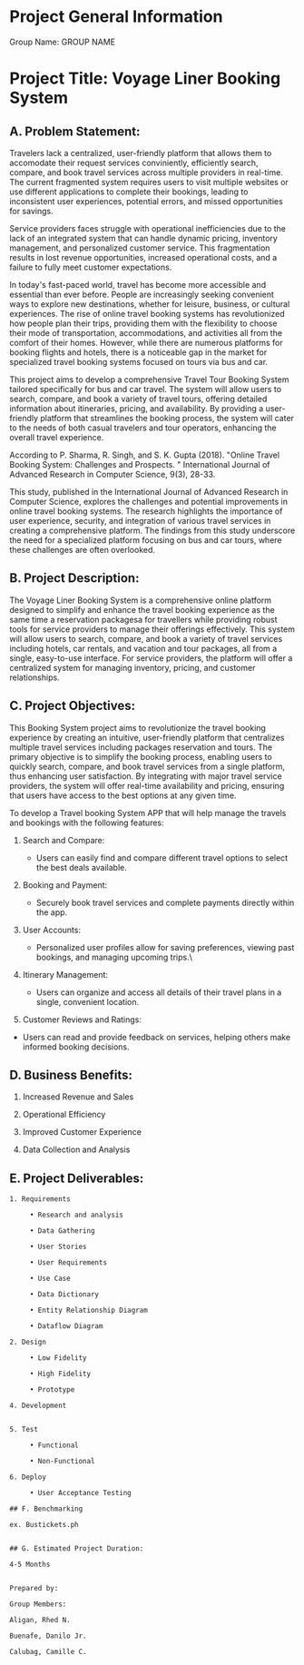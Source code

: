 # Project General Information

 Group Name: GROUP NAME 

# Project Title: Voyage Liner Booking System

## A. Problem Statement:

Travelers lack a centralized, user-friendly platform that allows them to accomodate their request services conviniently, efficiently search, compare, and book travel services across multiple providers in real-time. The current fragmented system requires users to visit multiple websites or use different applications to complete their bookings, leading to inconsistent user experiences, potential errors, and missed opportunities for savings.

Service providers faces struggle with operational inefficiencies due to the lack of an integrated system that can handle dynamic pricing, inventory management, and personalized customer service. This fragmentation results in lost revenue opportunities, increased operational costs, and a failure to fully meet customer expectations.

In today's fast-paced world, travel has become more accessible and essential than ever before. People are increasingly seeking convenient ways to explore new destinations, whether for leisure, business, or cultural experiences. The rise of online travel booking systems has revolutionized how people plan their trips, providing them with the flexibility to choose their mode of transportation, accommodations, and activities all from the comfort of their homes. However, while there are numerous platforms for booking flights and hotels, there is a noticeable gap in the market for specialized travel booking systems focused on tours via bus and car.

This project aims to develop a comprehensive Travel Tour Booking System tailored specifically for bus and car travel. The system will allow users to search, compare, and book a variety of travel tours, offering detailed information about itineraries, pricing, and availability. By providing a user-friendly platform that streamlines the booking process, the system will cater to the needs of both casual travelers and tour operators, enhancing the overall travel experience.

According to P. Sharma, R. Singh, and S. K. Gupta (2018). "Online Travel Booking System: Challenges and Prospects. " International Journal of Advanced Research in Computer Science, 9(3), 28-33.

This study, published in the International Journal of Advanced Research in Computer Science, explores the challenges and potential improvements in online travel booking systems. The research highlights the importance of user experience, security, and integration of various travel services in creating a comprehensive platform. The findings from this study underscore the need for a specialized platform focusing on bus and car tours, where these challenges are often overlooked.

## B. Project Description:

The Voyage Liner Booking System is a comprehensive online platform designed to simplify and enhance the travel booking experience as the same time a reservation packagesa for travellers while providing robust tools for service providers to manage their offerings effectively. This system will allow users to search, compare, and book a variety of travel services including hotels, car rentals, and vacation and tour packages, all from a single, easy-to-use interface. For service providers, the platform will offer a centralized system for managing inventory, pricing, and customer relationships.

## C. Project Objectives:

This Booking System project aims to revolutionize the travel booking experience by creating an intuitive, user-friendly platform that centralizes multiple travel services including packages reservation and tours. The primary objective is to simplify the booking process, enabling users to quickly search, compare, and book travel services from a single platform, thus enhancing user satisfaction. By integrating with major travel service providers, the system will offer real-time availability and pricing, ensuring that users have access to the best options at any given time.

To develop a Travel booking System APP that will help manage the travels and bookings with the following features: 

1. Search and Compare:
   
   - Users can easily find and compare different travel options to select the best deals available.
     
2. Booking and Payment:

   - Securely book travel services and complete payments directly within the app.
     
3. User Accounts:
   
   - Personalized user profiles allow for saving preferences, viewing past bookings, and managing upcoming trips.\
     
4. Itinerary Management:
   
   - Users can organize and access all details of their travel plans in a single, convenient location.
   
5. Customer Reviews and Ratings:
  
  - Users can read and provide feedback on services, helping others make informed booking decisions.


## D. Business Benefits:

1. Increased Revenue and Sales
   
2.  Operational Efficiency
   
3.  Improved Customer Experience
   
4.  Data Collection and Analysis



## E. Project Deliverables:
~~~
1. Requirements
   
     • Research and analysis
  
     • Data Gathering
  
     • User Stories
  
     • User Requirements
  
     • Use Case
  
     • Data Dictionary
  
     • Entity Relationship Diagram
  
     • Dataflow Diagram

2. Design
   
     • Low Fidelity

     • High Fidelity
  
     • Prototype

4. Development
   

5. Test
   
     • Functional
  
     • Non-Functional

6. Deploy
   
     • User Acceptance Testing

## F. Benchmarking

ex. Bustickets.ph


## G. Estimated Project Duration:

4-5 Months


Prepared by:

Group Members:

Aligan, Rhed N.

Buenafe, Danilo Jr.

Calubag, Camille C.
